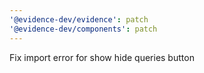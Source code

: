 ```yaml
---
'@evidence-dev/evidence': patch
'@evidence-dev/components': patch
---
```


Fix import error for show hide queries button
